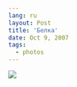 ```yaml
---
lang: ru
layout: Post
title: 'Белка'
date: Oct 9, 2007
tags:
  - photos
---
```


![](/images/blog/Sapegin-Artem-20D-2007-09-22-442-4290.jpg)
